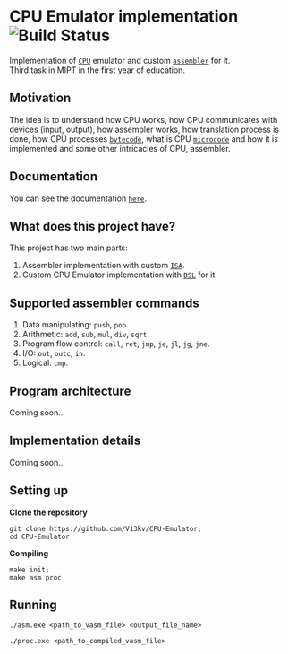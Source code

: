 # CPU Emulator implementation ![Build Status](https://github.com/V13kv/CPU-Emulator/workflows/BuildAndTest/badge.svg)
Implementation of [`CPU`](https://en.wikipedia.org/wiki/Central_processing_unit) emulator and custom [`assembler`](https://en.wikipedia.org/wiki/Assembly_language#Assembler) for it.  
Third task in MIPT in the first year of education.

## Motivation
The idea is to understand how CPU works, how CPU communicates with devices (input, output), how assembler works, how translation process is done, how CPU processes [`bytecode`](https://en.wikipedia.org/wiki/Bytecode), what is CPU [`microcode`](https://en.wikipedia.org/wiki/Microcode) and how it is implemented and some other intricacies of CPU, assembler.

## Documentation
You can see the documentation [`here`](https://docs.google.com/document/d/1youW9-Raz-lGzc0pJ37jc7rNF6vHhlz0xsxcjXyCMYY/edit?usp=sharing).

## What does this project have?
This project has two main parts:  
1. Assembler implementation with custom [`ISA`](https://en.wikipedia.org/wiki/Instruction_set_architecture).
2. Custom CPU Emulator implementation with [`DSL`](https://en.wikipedia.org/wiki/Domain-specific_language) for it.

## Supported assembler commands
1. Data manipulating: `push`, `pop`.
2. Arithmetic: `add`, `sub`, `mul`, `div`, `sqrt`.
3. Program flow control: `call`, `ret`, `jmp`, `je`, `jl`, `jg`, `jne`.
4. I/O: `out`, `outc`, `in`.
5. Logical: `cmp`.

## Program architecture 
Coming soon...

## Implementation details
Coming soon...

## Setting up
**Clone the repository**
```
git clone https://github.com/V13kv/CPU-Emulator;
cd CPU-Emulator
```
**Compiling**
```
make init;
make asm proc
```

## Running
```
./asm.exe <path_to_vasm_file> <output_file_name>
```

```
./proc.exe <path_to_compiled_vasm_file>
```
